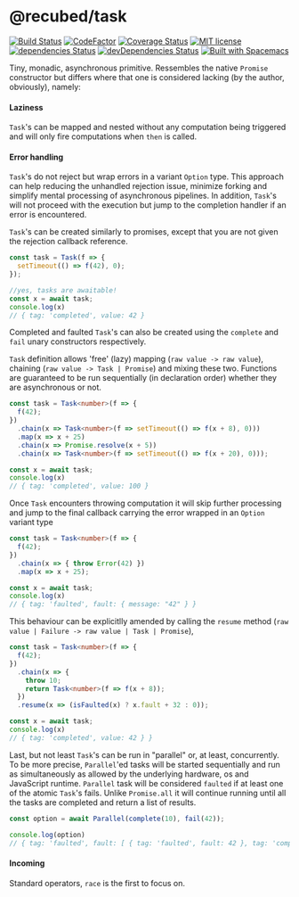 # @recubed/task
[![Build Status](https://travis-ci.org/rethree/task.svg?branch=master)](https://travis-ci.org/rethree/task)
[![CodeFactor](https://www.codefactor.io/repository/github/rethree/task/badge)](https://www.codefactor.io/repository/github/rethree/task)
[![Coverage Status](https://coveralls.io/repos/github/rethree/task/badge.svg?branch=master)](https://coveralls.io/github/rethree/task?branch=master)
[![MIT license](https://img.shields.io/badge/License-MIT-blue.svg)](https://lbesson.mit-license.org/)
[![dependencies
Status](https://david-dm.org/rethree/task/status.svg)](https://david-dm.org/rethree/task)
[![devDependencies Status](https://david-dm.org/rethree/task/dev-status.svg)](https://david-dm.org/rethree/task?type=dev)
[![Built with Spacemacs](https://cdn.rawgit.com/syl20bnr/spacemacs/442d025779da2f62fc86c2082703697714db6514/assets/spacemacs-badge.svg)](http://spacemacs.org)

 Tiny, monadic, asynchronous primitive. Ressembles the native `Promise` constructor but differs where that one is considered lacking (by the author, obviously), namely:

#### Laziness 
`Task`'s can be mapped and nested without any computation being triggered and will only fire  computations when `then` is called.

####  Error handling 
`Task`'s do not reject but wrap errors in a variant `Option` type. This approach can help reducing the unhandled rejection issue, minimize forking and simplify mental processing of asynchronous pipelines. In addition, `Task`'s will not proceed with the execution  but jump to the completion handler if an error is encountered.

`Task`'s can be created similarly to promises, except that you are not given the rejection callback reference. 

```typescript
const task = Task(f => {
  setTimeout(() => f(42), 0);
});

//yes, tasks are awaitable!
const x = await task;
console.log(x)
// { tag: 'completed', value: 42 }
```
Completed and faulted `Task`'s can also be created using the `complete` and `fail` unary constructors respectively.

`Task` definition allows 'free' (lazy) mapping (`raw value -> raw value`), chaining (`raw value -> Task | Promise`) and mixing these two. Functions are guaranteed to be run sequentially (in declaration order) whether they are asynchronous or not. 

```typescript
const task = Task<number>(f => {
  f(42);
})
  .chain(x => Task<number>(f => setTimeout(() => f(x + 8), 0)))
  .map(x => x + 25)
  .chain(x => Promise.resolve(x + 5)) 
  .chain(x => Task<number>(f => setTimeout(() => f(x + 20), 0)));

const x = await task;
console.log(x)
// { tag: 'completed', value: 100 }
```   

Once `Task` encounters throwing computation it will skip further processing and jump to the final callback carrying the 
error wrapped in an `Option` variant type

```typescript
const task = Task<number>(f => {
  f(42);
})
  .chain(x => { throw Error(42) }) 
  .map(x => x + 25);

const x = await task;
console.log(x)
// { tag: 'faulted', fault: { message: "42" } }
```   

This behaviour can be explicitlly amended by calling the `resume` method (`raw value | Failure -> raw value | Task | Promise`), 


```typescript
const task = Task<number>(f => {
  f(42);
})
  .chain(x => {
    throw 10;
    return Task<number>(f => f(x + 8));
  })
  .resume(x => (isFaulted(x) ? x.fault + 32 : 0));

const x = await task;
console.log(x)
// { tag: 'completed', value: 42 } }
```   

Last, but not least `Task`'s can be run in "parallel" or, at least, concurrently. To be more precise, `Parallel`'ed tasks will be started sequentially and run as simultaneously as allowed by the underlying hardware, os and JavaScript runtime. `Parallel` task will be considered `faulted` if at least one of the atomic `Task`'s
fails. Unlike `Promise.all` it will continue running until all the tasks are completed and return a list of results.

```typescript
const option = await Parallel(complete(10), fail(42));

console.log(option)
// { tag: 'faulted', fault: [ { tag: 'faulted', fault: 42 }, tag: 'completed', value: 10 } ] }
```
#### Incoming

Standard operators, `race` is the first to focus on.

